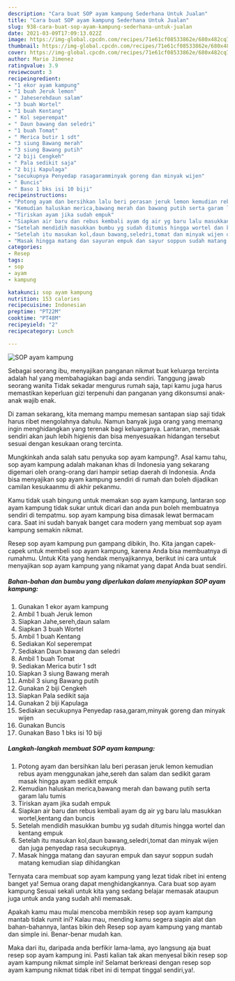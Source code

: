 ```yaml
---
description: "Cara buat SOP ayam kampung Sederhana Untuk Jualan"
title: "Cara buat SOP ayam kampung Sederhana Untuk Jualan"
slug: 938-cara-buat-sop-ayam-kampung-sederhana-untuk-jualan
date: 2021-03-09T17:09:13.022Z
image: https://img-global.cpcdn.com/recipes/71e61cf08533862e/680x482cq70/sop-ayam-kampung-foto-resep-utama.jpg
thumbnail: https://img-global.cpcdn.com/recipes/71e61cf08533862e/680x482cq70/sop-ayam-kampung-foto-resep-utama.jpg
cover: https://img-global.cpcdn.com/recipes/71e61cf08533862e/680x482cq70/sop-ayam-kampung-foto-resep-utama.jpg
author: Mario Jimenez
ratingvalue: 3.9
reviewcount: 3
recipeingredient:
- "1 ekor ayam kampung"
- "1 buah Jeruk lemon"
- " Jaheserehdaun salam"
- "3 buah Wortel"
- "1 buah Kentang"
- " Kol seperempat"
- " Daun bawang dan seledri"
- "1 buah Tomat"
- " Merica butir 1 sdt"
- "3 siung Bawang merah"
- "3 siung Bawang putih"
- "2 biji Cengkeh"
- " Pala sedikit saja"
- "2 biji Kapulaga"
- "secukupnya Penyedap rasagaramminyak goreng dan minyak wijen"
- " Buncis"
- " Baso 1 bks isi 10 biji"
recipeinstructions:
- "Potong ayam dan bersihkan lalu beri perasan jeruk lemon kemudian rebus ayam menggunakan jahe,sereh dan salam dan sedikit garam masak hingga ayam sedikit empuk"
- "Kemudian haluskan merica,bawang merah dan bawang putih serta garam lalu tumis"
- "Tiriskan ayam jika sudah empuk"
- "Siapkan air baru dan rebus kembali ayam dg air yg baru lalu masukkan wortel,kentang dan buncis"
- "Setelah mendidih masukkan bumbu yg sudah ditumis hingga wortel dan kentang empuk"
- "Setelah itu masukan kol,daun bawang,seledri,tomat dan minyak wijen dan juga penyedap rasa secukupnya."
- "Masak hingga matang dan sayuran empuk dan sayur soppun sudah matang kemudian siap dihidangkan"
categories:
- Resep
tags:
- sop
- ayam
- kampung

katakunci: sop ayam kampung 
nutrition: 153 calories
recipecuisine: Indonesian
preptime: "PT22M"
cooktime: "PT48M"
recipeyield: "2"
recipecategory: Lunch

---
```



![SOP ayam kampung](https://img-global.cpcdn.com/recipes/71e61cf08533862e/680x482cq70/sop-ayam-kampung-foto-resep-utama.jpg)

Sebagai seorang ibu, menyajikan panganan nikmat buat keluarga tercinta adalah hal yang membahagiakan bagi anda sendiri. Tanggung jawab seorang  wanita Tidak sekadar mengurus rumah saja, tapi kamu juga harus memastikan keperluan gizi terpenuhi dan panganan yang dikonsumsi anak-anak wajib enak.

Di zaman  sekarang, kita memang mampu memesan santapan siap saji tidak harus ribet mengolahnya dahulu. Namun banyak juga orang yang memang ingin menghidangkan yang terenak bagi keluarganya. Lantaran, memasak sendiri akan jauh lebih higienis dan bisa menyesuaikan hidangan tersebut sesuai dengan kesukaan orang tercinta. 



Mungkinkah anda salah satu penyuka sop ayam kampung?. Asal kamu tahu, sop ayam kampung adalah makanan khas di Indonesia yang sekarang digemari oleh orang-orang dari hampir setiap daerah di Indonesia. Anda bisa menyajikan sop ayam kampung sendiri di rumah dan boleh dijadikan camilan kesukaanmu di akhir pekanmu.

Kamu tidak usah bingung untuk memakan sop ayam kampung, lantaran sop ayam kampung tidak sukar untuk dicari dan anda pun boleh membuatnya sendiri di tempatmu. sop ayam kampung bisa dimasak lewat bermacam cara. Saat ini sudah banyak banget cara modern yang membuat sop ayam kampung semakin nikmat.

Resep sop ayam kampung pun gampang dibikin, lho. Kita jangan capek-capek untuk membeli sop ayam kampung, karena Anda bisa membuatnya di rumahmu. Untuk Kita yang hendak menyajikannya, berikut ini cara untuk menyajikan sop ayam kampung yang nikamat yang dapat Anda buat sendiri.

<!--inarticleads1-->

##### Bahan-bahan dan bumbu yang diperlukan dalam menyiapkan SOP ayam kampung:

1. Gunakan 1 ekor ayam kampung
1. Ambil 1 buah Jeruk lemon
1. Siapkan  Jahe,sereh,daun salam
1. Siapkan 3 buah Wortel
1. Ambil 1 buah Kentang
1. Sediakan  Kol seperempat
1. Sediakan  Daun bawang dan seledri
1. Ambil 1 buah Tomat
1. Sediakan  Merica butir 1 sdt
1. Siapkan 3 siung Bawang merah
1. Ambil 3 siung Bawang putih
1. Gunakan 2 biji Cengkeh
1. Siapkan  Pala sedikit saja
1. Gunakan 2 biji Kapulaga
1. Sediakan secukupnya Penyedap rasa,garam,minyak goreng dan minyak wijen
1. Gunakan  Buncis
1. Gunakan  Baso 1 bks isi 10 biji




<!--inarticleads2-->

##### Langkah-langkah membuat SOP ayam kampung:

1. Potong ayam dan bersihkan lalu beri perasan jeruk lemon kemudian rebus ayam menggunakan jahe,sereh dan salam dan sedikit garam masak hingga ayam sedikit empuk
1. Kemudian haluskan merica,bawang merah dan bawang putih serta garam lalu tumis
1. Tiriskan ayam jika sudah empuk
1. Siapkan air baru dan rebus kembali ayam dg air yg baru lalu masukkan wortel,kentang dan buncis
1. Setelah mendidih masukkan bumbu yg sudah ditumis hingga wortel dan kentang empuk
1. Setelah itu masukan kol,daun bawang,seledri,tomat dan minyak wijen dan juga penyedap rasa secukupnya.
1. Masak hingga matang dan sayuran empuk dan sayur soppun sudah matang kemudian siap dihidangkan




Ternyata cara membuat sop ayam kampung yang lezat tidak ribet ini enteng banget ya! Semua orang dapat menghidangkannya. Cara buat sop ayam kampung Sesuai sekali untuk kita yang sedang belajar memasak ataupun juga untuk anda yang sudah ahli memasak.

Apakah kamu mau mulai mencoba membikin resep sop ayam kampung mantab tidak rumit ini? Kalau mau, mending kamu segera siapin alat dan bahan-bahannya, lantas bikin deh Resep sop ayam kampung yang mantab dan simple ini. Benar-benar mudah kan. 

Maka dari itu, daripada anda berfikir lama-lama, ayo langsung aja buat resep sop ayam kampung ini. Pasti kalian tak akan menyesal bikin resep sop ayam kampung nikmat simple ini! Selamat berkreasi dengan resep sop ayam kampung nikmat tidak ribet ini di tempat tinggal sendiri,ya!.

